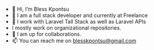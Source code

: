 - 👋 Hi, I’m Bless Kpontsu
- 👀 I am a full stack developer and currently at Freelance
- 🌱 I work with Laravel Tall Stack as well as Laravel APIs
-    I mostly work on organizational repositories.
- 💞️ I am up for collaborations.
- 📫 You can reach me on blesskpontsu@gmail.com

<!---
blesskpontsu/blesskpontsu is a ✨ special ✨ repository because its `README.md` (this file) appears on your GitHub profile.
You can click the Preview link to take a look at your changes.
--->
